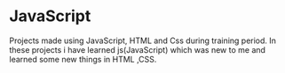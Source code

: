 # JavaScript
Projects made using JavaScript, HTML and Css during training period.
In these projects i have learned js(JavaScript) which was new to me and learned some new things in HTML ,CSS.
